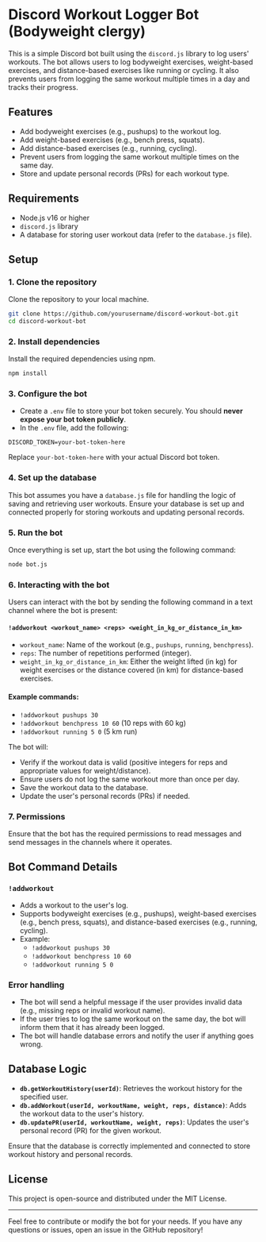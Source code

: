 # Discord Workout Logger Bot (Bodyweight clergy)

This is a simple Discord bot built using the `discord.js` library to log users' workouts. The bot allows users to log bodyweight exercises, weight-based exercises, and distance-based exercises like running or cycling. It also prevents users from logging the same workout multiple times in a day and tracks their progress.

## Features

- Add bodyweight exercises (e.g., pushups) to the workout log.
- Add weight-based exercises (e.g., bench press, squats).
- Add distance-based exercises (e.g., running, cycling).
- Prevent users from logging the same workout multiple times on the same day.
- Store and update personal records (PRs) for each workout type.

## Requirements

- Node.js v16 or higher
- `discord.js` library
- A database for storing user workout data (refer to the `database.js` file).

## Setup

### 1. Clone the repository

Clone the repository to your local machine.

```bash
git clone https://github.com/yourusername/discord-workout-bot.git
cd discord-workout-bot
```

### 2. Install dependencies

Install the required dependencies using npm.

```bash
npm install
```

### 3. Configure the bot

- Create a `.env` file to store your bot token securely. You should **never expose your bot token publicly**.
- In the `.env` file, add the following:

```env
DISCORD_TOKEN=your-bot-token-here
```

Replace `your-bot-token-here` with your actual Discord bot token.

### 4. Set up the database

This bot assumes you have a `database.js` file for handling the logic of saving and retrieving user workouts. Ensure your database is set up and connected properly for storing workouts and updating personal records.

### 5. Run the bot

Once everything is set up, start the bot using the following command:

```bash
node bot.js
```

### 6. Interacting with the bot

Users can interact with the bot by sending the following command in a text channel where the bot is present:

#### `!addworkout <workout_name> <reps> <weight_in_kg_or_distance_in_km>`

- `workout_name`: Name of the workout (e.g., `pushups`, `running`, `benchpress`).
- `reps`: The number of repetitions performed (integer).
- `weight_in_kg_or_distance_in_km`: Either the weight lifted (in kg) for weight exercises or the distance covered (in km) for distance-based exercises.

#### Example commands:

- `!addworkout pushups 30`
- `!addworkout benchpress 10 60` (10 reps with 60 kg)
- `!addworkout running 5 0` (5 km run)

The bot will:

- Verify if the workout data is valid (positive integers for reps and appropriate values for weight/distance).
- Ensure users do not log the same workout more than once per day.
- Save the workout data to the database.
- Update the user's personal records (PRs) if needed.

### 7. Permissions

Ensure that the bot has the required permissions to read messages and send messages in the channels where it operates.

## Bot Command Details

### `!addworkout`

- Adds a workout to the user's log.
- Supports bodyweight exercises (e.g., pushups), weight-based exercises (e.g., bench press, squats), and distance-based exercises (e.g., running, cycling).
- Example:
  - `!addworkout pushups 30`
  - `!addworkout benchpress 10 60`
  - `!addworkout running 5 0`

### Error handling

- The bot will send a helpful message if the user provides invalid data (e.g., missing reps or invalid workout name).
- If the user tries to log the same workout on the same day, the bot will inform them that it has already been logged.
- The bot will handle database errors and notify the user if anything goes wrong.

## Database Logic

- **`db.getWorkoutHistory(userId)`**: Retrieves the workout history for the specified user.
- **`db.addWorkout(userId, workoutName, weight, reps, distance)`**: Adds the workout data to the user's history.
- **`db.updatePR(userId, workoutName, weight, reps)`**: Updates the user's personal record (PR) for the given workout.

Ensure that the database is correctly implemented and connected to store workout history and personal records.

## License

This project is open-source and distributed under the MIT License.

---

Feel free to contribute or modify the bot for your needs. If you have any questions or issues, open an issue in the GitHub repository!
